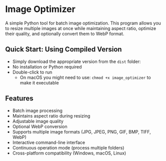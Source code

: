 # Image Optimizer

A simple Python tool for batch image optimization. This program allows you to resize multiple images at once while maintaining aspect ratio, optimize their quality, and optionally convert them to WebP format.

## Quick Start: Using Compiled Version

- Simply download the appropriate version from the `dist` folder:
- No installation or Python required
- Double-click to run
  - On macOS you might need to use: `chmod +x image_optimizer` to make it executable

## Features

- Batch image processing
- Maintains aspect ratio during resizing
- Adjustable image quality
- Optional WebP conversion
- Supports multiple image formats (JPG, JPEG, PNG, GIF, BMP, TIFF, WebP)
- Interactive command-line interface
- Continuous operation mode (process multiple folders)
- Cross-platform compatibility (Windows, macOS, Linux)
